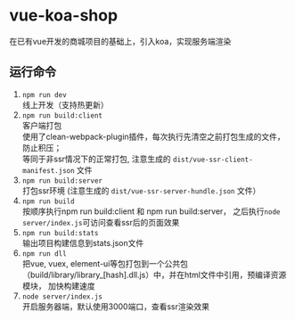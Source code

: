 # vue-koa-shop
在已有vue开发的商城项目的基础上，引入koa，实现服务端渲染


## 运行命令
1. `npm run dev`  
    线上开发（支持热更新）
2. `npm run build:client`   
    客户端打包  
    使用了clean-webpack-plugin插件，每次执行先清空之前打包生成的文件，防止积压；  
    等同于非ssr情况下的正常打包, 注意生成的 `dist/vue-ssr-client-manifest.json` 文件
3. `npm run build:server`  
    打包ssr环境 (注意生成的 `dist/vue-ssr-server-hundle.json` 文件）
4. `npm run build`   
    按顺序执行npm run build:client 和 npm run build:server， 之后执行`node server/index.js`可访问查看ssr后的页面效果
5. `npm run build:stats`    
    输出项目构建信息到stats.json文件
6. `npm run dll`  
    把vue, vuex, element-ui等包打包到一个公共包（build/library/library_[hash].dll.js）中，并在html文件中引用，预编译资源模块， 加快构建速度
6. `node server/index.js`  
    开启服务器端，默认使用3000端口，查看ssr渲染效果